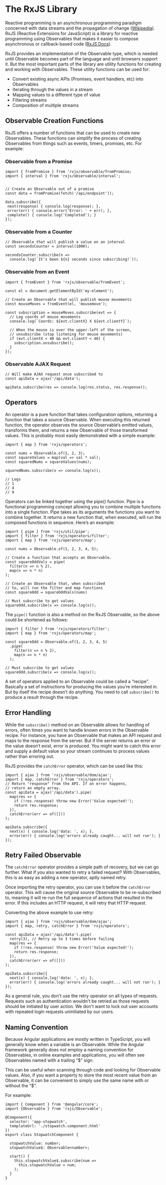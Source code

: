 # The RxJS Library

Reactive programming is an asynchronous programming paradigm concerned with data streams and the propagation of change ([Wikipedia](https://en.wikipedia.org/wiki/Reactive_programming)). RxJS (Reactive Extensions for JavaScript) is a library for reactive programming using Observables that makes it easier to compose asynchronous or callback-based code ([RxJS Docs](http://reactivex.io/rxjs/)).

RxJS provides an implementation of the Observable type, which is needed until Observable becomes part of the language and until browsers support it. But the most important parts of the library are utility functions for creating and working with Observables. These utility functions can be used for:

* Convert existing async APIs (Promises, event handlers, etc) into Observables
* Iterating through the values in a stream
* Mapping values to a different type of value
* Filtering streams
* Composition of multiple streams

## Observable Creation Functions

RxJS offers a number of functions that can be used to create new Observables. These functions can simplify the process of creating Observables from things such as events, timers, promises, etc. For example:

### Observable from a Promise

```
import { fromPromise } from 'rxjs/observable/fromPromise;
import { interval } from 'rxjs/observable/interval';


// Create an Observable out of a promise
const data = fromPromise(fetch('/api/endpoint'));

data.subscribe({
 next(response) { console.log(response); },
 error(err) { console.error('Error: ' + err); },
 complete() { console.log('Completed'); }
});
```

### Observable from a Counter

```
// Observable that will publish a value on an interval
const secondsCounter = interval(1000);

secondsCounter.subscribe(n =>
  console.log(`It's been ${n} seconds since subscribing!`));
```

### Observable from an Event

```
import { fromEvent } from 'rxjs/observable/fromEvent';

const el = document.getElementById('my-element');

// Create an Observable that will publish mouse movements
const mouseMoves = fromEvent(el, 'mousemove');

const subscription = mouseMoves.subscribe(evt => {
  // Log coords of mouse movements
  console.log(`Coords: ${evt.clientX} X ${evt.clientY}`);

  // When the mouse is over the upper-left of the screen,
  // unsubscribe (stop listening for mouse movements)
  if (evt.clientX < 40 && evt.clientY < 40) {
    subscription.unsubscribe();
  }
});
```

### Observable AJAX Request

```
// Will make AJAX request once subscribed to
const apiData = ajax('/api/data');

apiData.subscribe(res => console.log(res.status, res.response));
```

## Operators

An operator is a pure function that takes configuration options, returning a function that takes a source Observable. When executing this returned function, the operator observes the source Observable’s emitted values, transforms them, and returns a new Observable of those transformed values. This is probably most easily demonstrated with a simple example:

```
import { map } from 'rxjs/operators';

const nums = Observable.of(1, 2, 3);
const squareValues = map(val => val * val);
const squaredNums = squareValues(nums);

squaredNums.subscribe(x => console.log(x));

// Logs
// 1
// 4
// 9
```

Operators can be linked together using the pipe() function. Pipe is a functional programming concept allowing you to combine multiple functions into a single function. Pipe takes as its arguments the functions you want to combine together. It returns a new function that, when executed, will run the composed functions in sequence. Here’s an example:

```
import { pipe } from 'rxjs/util/pipe';
import { filter } from 'rxjs/operators/filter';
import { map } from 'rxjs/operators/map';

const nums = Observable.of(1, 2, 3, 4, 5);

// Create a function that accepts an Observable.
const squareOddVals = pipe(
  filter(n => n % 2),
  map(n => n * n)
);

// Create an Observable that, when subscribed
// to, will run the filter and map functions
const squareOdd = squareOddVals(nums)

// Must subscribe to get values
squareOdd.subscribe(x => console.log(x));
```

The `pipe()` function is also a method on the RxJS Observable, so the above could be shortened as follows:

```
import { filter } from 'rxjs/operators/filter';
import { map } from 'rxjs/operators/map';

const squareOdd = Observable.of(1, 2, 3, 4, 5)
  .pipe(
    filter(n => n % 2),
    map(n => n * n)
  );

// Must subscribe to get values
squareOdd.subscribe(x => console.log(x));
```

A set of operators applied to an Observable could be called a “recipe”. Basically a set of instructions for producing the values you’re interested in. But by itself the recipe doesn’t do anything. You need to call `subscribe()` to produce a result through the recipe.

## Error Handling

While the `subscribe()` method on an Observable allows for handling of errors, often times you want to handle known errors in the Observable recipe. For instance, you have an Observable that makes an API request and maps to the response from the server. But if the server returns an error or the value doesn’t exist, error is produced. You might want to catch this error and supply a default value so your stream continues to process values rather than erroring out.

RxJS provides the `catchError` operator, which can be used like this:

```
import { ajax } from 'rxjs/observable/dom/ajax';
import { map, catchError } from 'rxjs/operators';
// Return "response" from the API. If an error happens,
// return an empty array.
const apiData = ajax('/api/data').pipe(
  map(res => {
    if (!res.response) throw new Error('Value expected!');
    return res.response;
  }),
  catchError(err => of([]))
);

apiData.subscribe({
  next(x) { console.log('data: ', x); },
  error(err) { console.log('errors already caught... will not run'); }
});
```

## Retry Failed Observable

The `catchError` operator provides a simple path of recovery, but we can go further. What if you also wanted to retry a failed request? With Observables, this is as easy as adding a new operator, aptly named retry.

Once importing the retry operator, you can use it before the `catchError` operator. This will cause the original source Observable to be re-subscribed to, meaning it will re-run the full sequence of actions that resulted in the error. If this includes an HTTP request, it will retry that HTTP request.

Converting the above example to use retry:

```
import { ajax } from 'rxjs/observable/dom/ajax';
import { map, retry, catchError } from 'rxjs/operators';

const apiData = ajax('/api/data').pipe(
  retry(3), // Retry up to 3 times before failing
  map(res => {
    if (!res.response) throw new Error('Value expected!');
    return res.response;
  }),
  catchError(err => of([]))
);

apiData.subscribe({
  next(x) { console.log('data: ', x); },
  error(err) { console.log('errors already caught... will not run'); }
});
```

As a general rule, you don't use the retry operator on all types of requests. Requests such as authentication wouldn't be retried as those requests should be initiated by user action. We don't want to lock out user accounts with repeated login requests uninitiated by our users.

## Naming Convention

Because Angular applications are mostly written in TypeScript, you will generally know when a variable is an Observable. While the Angular framework generally does not employ a naming convention for Observables, in online examples and applications, you will often see Observables named with a trailing “$” sign.

This can be useful when scanning through code and looking for Observable values. Also, if you want a property to store the most recent value from an Observable, it can be convenient to simply use the same name with or without the “$”.

For example:

```
import { Component } from '@angular/core';
import {Observable } from 'rxjs/Observable';

@Component({
  selector: 'app-stopwatch',
  templateUrl: './stopwatch.component.html'
})
export class StopwatchComponent {

  stopwatchValue: number;
  stopwatchValue$: Observable<number>;

  start() {
    this.stopwatchValue$.subscribe(num =>
      this.stopwatchValue = num;
    );
  }
}
```
